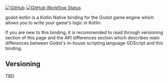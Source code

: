 [![GitHub](https://img.shields.io/github/license/utopia-rise/godot-kotlin?style=flat-square)](LICENSE)
[![GitHub Workflow Status](https://img.shields.io/github/workflow/status/utopia-rise/godot-kotlin/CI?style=flat-square)](https://github.com/utopia-rise/godot-kotlin/actions?query=workflow%3ACI)

godot-kotlin is a Kotlin Native binding for the Godot game engine which allows you to write your game's logic in Kotlin.

If you are new to this binding, it is recommended to read through versioning section of this page and the API differences 
section which describes main differences between Godot's in-house scripting language GDScript and this binding.

## Versioning
TBD